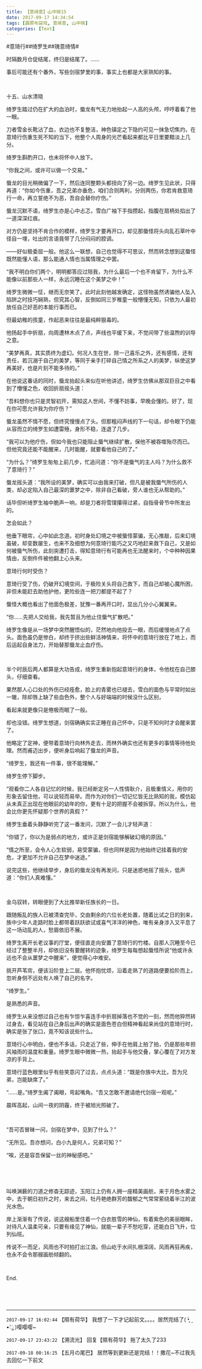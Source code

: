 ```yaml
---
title: 【意绮意】山中晓15
date: 2017-09-17 14:34:54
tags: [霹雳布袋戏, 意绮意, 山中晓]
categories: [Text]
---
```


<p dir="ltr"  >#意琦行##绮罗生##瑰意绮情#</p> 
<p dir="ltr"  >时隔数月仓促结尾，终归是结尾了。……</p> 
<p dir="ltr"  >事后可能还有个番外，写些剑宿梦里的事，事实上也都是大家熟知的事。</p> 
<p dir="ltr"  >&nbsp;</p> 
<p dir="ltr"  >十五、山水清晓</p> 
<p dir="ltr"  >绮罗生踏过仍在扩大的血泊时，蜃龙有气无力地抬起一人高的头颅，哼哼着看了他一眼。</p> 
<p dir="ltr"  >刀者雪金长靴沾了血，衣边也不复整洁，神色镇定之下隐约可见一抹急切焦灼，在意琦行伤重生死不知的当下，他整个人周身的光芒看起来都比平日里要黯淡上几分。</p> 
<p dir="ltr"  >绮罗生斟酌开口，也未将怀中人放下。</p> 
<p dir="ltr"  >“你我之间，或许可以做一个交易。”</p> 
<p dir="ltr"  >蜃龙的目光稍微偏了一下，然后连同整颗头都扭向了另一边。绮罗生见此状，只得再道：“你如今伤重，吾之兄弟亦垂危，咱们合则两利，分则两伤，你若肯救意琦行一命，再立誓绝不为恶，吾自会替你疗伤。”</p> 
<p dir="ltr"  >蜃龙沉默不语，绮罗生亦是心中忐忑，雪白广袖下手指攒起，指腹在扇柄处掐出了一道深深红痕。</p> 
<p dir="ltr"  >对方仍是坚持不肯合作的模样，绮罗生才要再开口，却见那蜃怪将头向乱石草叶中径自一埋，吐出的言语竟带了几分闷闷的腔调。</p> 
<p dir="ltr"  >——好似极委屈一般。他这么一联想，自己也觉得不可思议，然而转念想到这蜃怪既然能懂人语，那么能通人情也当属情理之中罢。</p> 
<p dir="ltr"  >“我不明白你们两个，明明都答应过陪我，为什么最后一个也不肯留下，为什么不能像以前那些人一样，永远沉睡在这个美梦之中！”</p> 
<p dir="ltr"  >绮罗生微微一怔，继而无奈笑了。此时此刻他越发确定，这怪物虽然诱骗他人坠入陷阱之时技巧娴熟，但究其心智，反倒如同三岁稚童一般懵懂无知，只依为人最初放任自己好恶的本能行事而已。</p> 
<p dir="ltr"  >但最幼稚的孩童，作起恶来往往是最纯粹狠毒的。</p> 
<p dir="ltr"  >他扬起手中折扇，向周遭林木点了点，声线也平缓下来，不觉间带了些温煦的训导之意。</p> 
<p dir="ltr"  >“美梦再真，其实质终为虚幻。何况人生在世，除一己喜乐之外，还有感情，还有责任，若沉溺于自己的美梦，等同于亲手打碎自己情之所系之人的美梦，纵使这梦再美好，也是片刻不能多待的。”</p> 
<p dir="ltr"  >在他说这番话的同时，蜃龙抬起头来似在听他讲述，绮罗生仿佛从那双巨目之中看到了懵懂之色，收回折扇摇头道：</p> 
<p dir="ltr"  >“吾料想你也只是灵智初开，需知这人世间，不懂不妨事，早晚会懂的。好了，现在你可愿允许我为你疗伤？”</p> 
<p dir="ltr"  >蜃龙虽然不情不愿，但终究慢慢点了头。但那粗闷声线的下一句话，却令眼下仍能从容而立的绮罗生如遭雷殛，身形不稳，连退了几步。</p> 
<p dir="ltr"  >“我可以为他疗伤，但如今我也只能阻止蜃气继续扩散，保他不被吞噬殆尽而已。但他究竟还能不能醒来，几时能醒，就要看他自己的了。”</p> 
<p dir="ltr"  >“为什么？”绮罗生匆匆上前几步，忙追问道：“你不是蜃气的主人吗？为什么救不了意琦行？”</p> 
<p dir="ltr"  >蜃龙摇头道：“我所设的美梦，确实可以由我来打破，但凡是被我蜃气所伤的人类，却必定陷入自己最深的噩梦之中，除非自己看破，旁人谁也无从帮助的。”</p> 
<p dir="ltr"  >话毕但听绮罗生袖中脆声一响，却是刀者将雪璞攥得过紧，自指骨骨节中所发出的。</p> 
<p dir="ltr"  >怎会如此？</p> 
<p dir="ltr"  >他垂下眼帘，心中如此念道。初时身处幻境之中被蜃怪蒙骗，无心推敲，后来幻境虽破，却变数屡生，也来不及细想为何意琦行能巧之又巧地赶来救下自己，又是如何被蜃气所伤，此刻突遭打击，得知意琦行有可能再也无法醒来时，个中种种因果情由，反倒件件被他翻上心头来。</p> 
<p dir="ltr"  >意琦行何时受伤？</p> 
<p dir="ltr"  >意琦行受了伤，仍破开幻境空间，于极险关头将自己救下，而自己却被心魔所困，非但未能赶去助他护他，更险些连一把刀都提不起了？</p> 
<p dir="ltr"  >蜃怪大概也看出了他面色极差，犹豫一番再开口时，显出几分小心翼翼来。</p> 
<p dir="ltr"  >“你……先把人交给我，我先暂且为他止住蜃气扩散吧。”</p> 
<p dir="ltr"  >绮罗生像是从一场梦中突然醒悟似的，茫然地向他投去一眼，而后缓慢地点了点头。面色虽仍是惨白，却终于挤出些鲜活神情来，将怀中的意琦行放在了地上，而后运起自身法力，开始替那蜃龙止血疗伤。</p> 
<p dir="ltr"  >&nbsp;</p> 
<p dir="ltr"  >半个时辰后两人都算是大功告成，绮罗生重新抱起意琦行的身体，令他枕在自己膝头，仔细查看。</p> 
<p dir="ltr"  >果然那人心口处的外伤已经痊愈，脸上的青雾也已褪去，雪白的面色与平常时如出一辙，除却唇上缺了些血色外，整个人与好端端的时候没什么区别，</p> 
<p dir="ltr"  >看起来就更像只是倦极而眠了一般。</p> 
<p dir="ltr"  >却也没错。绮罗生想道，剑宿确确实实正睡在自己怀中，只是不知何时才会醒来罢了。</p> 
<p dir="ltr"  >他略定了定神，便带着意琦行向林外走去，而林外确实也还有更多的事情等待他处理。然而甫迈出步，便听身后响起了蜃龙的声音。</p> 
<p dir="ltr"  >“绮罗生，我还有一件事，很不能理解。”</p> 
<p dir="ltr"  >绮罗生停下脚步。</p> 
<p dir="ltr"  >“观看你二人各自记忆的时候，我已经断定另一人性情耿介，且极重情义，用你的形象去留住他，可以说轻而易举。而作为对你们一切记忆皆无比熟知的我，模仿起从未真正出现在他眼前的幼年的你，更有十足的把握不会被拆穿。所以为什么，他会比你更先怀疑那个世界的真假？”</p> 
<p dir="ltr"  >绮罗生垂着头静静听完了这一番发问，沉默了一会儿才轻声道：</p> 
<p dir="ltr"  >“你错了，你以为是弱点的地方，或许正是剑宿能够解破幻境的原因。”</p> 
<p dir="ltr"  >“情之所至，会令人心生软弱，易受蒙骗，但也同样是因为他始终记挂着我的安危，才更加不允许自己在梦中迷途。”</p> 
<p dir="ltr"  >说完这些，他继续举步，身后的蜃龙没有再发问，只是迷惑地摇了摇头，低声道：“你们人真难懂。”</p> 
<p dir="ltr"  >&nbsp;</p> 
<p dir="ltr"  >金乌驭转，转眼便到了大比推举新任族长的一日。</p> 
<p dir="ltr"  >跟随叛乱的族人已被清查完毕，交由剩余的六位长老处置，随着比试之日的到来，族中少年人走路时脸上都带着跃跃欲试或喜气洋洋的神色，唯有亲身涉入又平息了这一场动乱的人，愁眉依旧不展。</p> 
<p dir="ltr"  >绮罗生离开长老议事的厅堂，便径直走向安置了意琦行的竹楼。自那人沉睡至今已经过了整整半月，却依旧没有要醒转的迹象，绮罗生每每想起蜃怪所说“他或许永远也不会从噩梦之中醒来”，便觉得心中难安。</p> 
<p dir="ltr"  >挑开芦苇帘，便该沿阶登上二层。他怀抱忧烦，沿着走熟了的道路便要拾阶而上，忽听身侧不远处有人唤了自己的名字。</p> 
<p dir="ltr"  >“绮罗生。”</p> 
<p dir="ltr"  >是熟悉的声音。</p> 
<p dir="ltr"  >绮罗生从来没想过自己也有乍惊乍喜连手中折扇掉落也不觉的一刻，然而他猝然转过身去，看见站在自己身后出声的确实是面色苍白但精神看起来尚佳的意琦行时，确实是张了张口，竟不知该说些什么。</p> 
<p dir="ltr"  >意琦行心中明白，便也不多话，只走近了些，伸手在他肩上拍了拍，仍是那些年担风袖雨的温度和重量。绮罗生眼中微微一热，抬起手与他交叠，掌心覆在了对方发凉的手背上。</p> 
<p dir="ltr"  >意琦行蓝色眼里似乎有些笑意闪了过去，点点头道：“既是你族中大比，吾为兄弟，岂能缺席了。”</p> 
<p dir="ltr"  >“……是。”绮罗生阖了阖眼，弯起嘴角。“吾又怎敢不邀请绝代剑宿一观呢。”</p> 
<p dir="ltr"  >晨晖高起，山间一夜的阴霾，终于被旭光照破了。</p> 
<p dir="ltr"  >&nbsp;</p> 
<p dir="ltr"  >“吾可否冒昧一问，剑宿在梦中，见到了什么？”</p> 
<p dir="ltr"  >“无所见。吾亦想问，白小九是何人，兄弟可知？”</p> 
<p dir="ltr"  >“唉，还是容吾保留一丝的神秘感吧。”</p> 
<p dir="ltr"  >&nbsp;</p> 
<p dir="ltr"  >&nbsp;</p> 
<p dir="ltr"  >叫唤渊薮的刀道之修杳无踪迹，玉阳江上仍有人拥一座精美画舫，来于月色水雾之中，去于朝日初升之时，来去之间，牡丹艳绝群芳的馥郁之气常常萦绕着半江的波光水色。</p> 
<p dir="ltr"  >岸上渐渐有了传说，说这艘船里住着一个白衣胜雪的神仙，有着紫色的美丽眼眸，对待凡人温柔可亲，只要有缘见了神仙，就能一辈子不愁吃穿，还能白日飞升，位列仙班。</p> 
<p dir="ltr"  >传说不一而足，风雨也不时拍打出江浪。但山屹于水间扎根深阔，风雨再狂再疾，也永不会令那艘画舫倾翻的。</p> 
<p dir="ltr"  >&nbsp;</p> 
<p dir="ltr"  >End.</p> 
<p dir="ltr"  >&nbsp;</p> 
<p dir="ltr"  >&nbsp;</p>

<!-- more -->

---

`2017-09-17 16:02:44` 【隰有荷华】 我想了一下才记起前文。。。。居然完结了( •̥́ ˍ •̀ू )嘤嘤嘤~

`2017-09-17 23:43:22` 【溯流光】 回复【隰有荷华】 拖了太久了233

`2017-09-18 00:16:25` 【五月の尾巴】 居然等到更新还是完结！！撒花~不过我先去回忆一下前文
